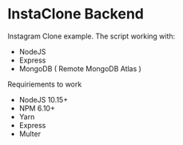 # InstaClone Backend
Instagram Clone example. The script working with:
- NodeJS
- Express
- MongoDB ( Remote MongoDB Atlas )

Requiriements to work
- NodeJS 10.15+
- NPM 6.10+
- Yarn
- Express
- Multer 